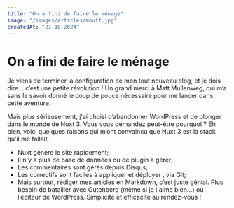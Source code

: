 ```yaml
---
title: "On a fini de faire le ménage"
image: "/images/articles/mouff.jpg"
createdAt: "21-10-2024"
---
```


# On a fini de faire le ménage

Je viens de terminer la configuration de mon tout nouveau blog, et je dois dire... c’est une petite révolution ! Un grand merci à Matt Mullenweg, qui m’a sans le savoir donné le coup de pouce nécessaire pour me lancer dans cette aventure.

Mais plus sérieusement, j'ai choisi d’abandonner WordPress et de plonger dans le monde de Nuxt 3. Vous vous demandez peut-être pourquoi ? Eh bien, voici quelques raisons qui m’ont convaincu que Nuxt 3 est la stack qu’il me fallait .

- Nuxt génère le site rapidement;
- Il n'y a plus de base de données ou de plugin à gérer;
- Les commentaires sont gérés depuis Disqus;
- Les correctifs sont faciles à appliquer et déployer , via Git;
- Mais surtout, rédiger mes articles en Markdown, c’est juste génial. Plus besoin de batailler avec Gutenberg (même si je l'aime bien...) ou l’éditeur de WordPress. Simplicité et efficacité au rendez-vous !
